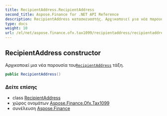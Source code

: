 ```yaml
---
title: RecipientAddress.RecipientAddress
second_title: Aspose.Finance for .NET API Reference
description: RecipientAddress κατασκευαστής. Αρχικοποιεί μια νέα παρουσία τουRecipientAddress τάξη.
type: docs
weight: 10
url: /el/net/aspose.finance.ofx.tax1099/recipientaddress/recipientaddress/
---
```

## RecipientAddress constructor

Αρχικοποιεί μια νέα παρουσία του[`RecipientAddress`](../) τάξη.

```csharp
public RecipientAddress()
```

### Δείτε επίσης

* class [RecipientAddress](../)
* χώρος ονομάτων [Aspose.Finance.Ofx.Tax1099](../../recipientaddress/)
* συνέλευση [Aspose.Finance](../../../)



